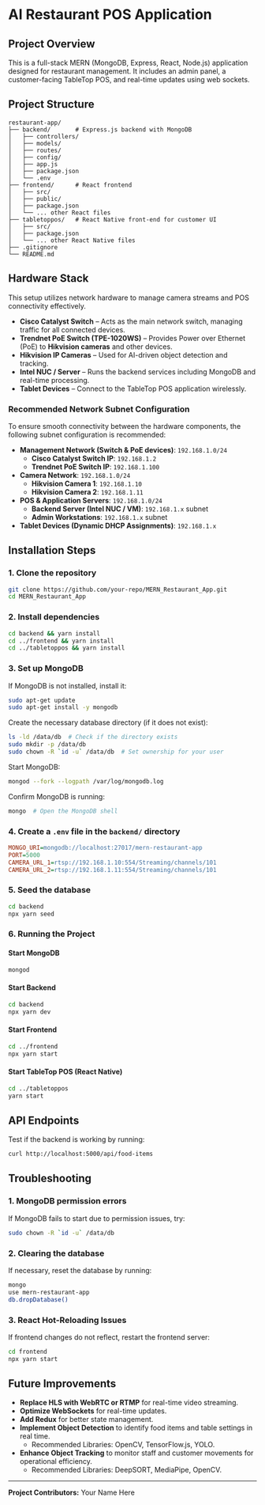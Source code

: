# AI Restaurant POS Application

## Project Overview

This is a full-stack MERN (MongoDB, Express, React, Node.js) application designed for restaurant management. It includes an admin panel, a customer-facing TableTop POS, and real-time updates using web sockets.

## Project Structure

```
restaurant-app/
├── backend/       # Express.js backend with MongoDB
│   ├── controllers/
│   ├── models/
│   ├── routes/
│   ├── config/
│   ├── app.js
│   ├── package.json
│   └── .env
├── frontend/      # React frontend
│   ├── src/
│   ├── public/
│   ├── package.json
│   └── ... other React files
├── tabletoppos/   # React Native front-end for customer UI
│   ├── src/
│   ├── package.json
│   └── ... other React Native files
├── .gitignore
└── README.md
```

## Hardware Stack

This setup utilizes network hardware to manage camera streams and POS connectivity effectively.

- **Cisco Catalyst Switch** – Acts as the main network switch, managing traffic for all connected devices.
- **Trendnet PoE Switch (TPE-1020WS)** – Provides Power over Ethernet (PoE) to **Hikvision cameras** and other devices.
- **Hikvision IP Cameras** – Used for AI-driven object detection and tracking.
- **Intel NUC / Server** – Runs the backend services including MongoDB and real-time processing.
- **Tablet Devices** – Connect to the TableTop POS application wirelessly.

### **Recommended Network Subnet Configuration**

To ensure smooth connectivity between the hardware components, the following subnet configuration is recommended:

- **Management Network (Switch & PoE devices)**: `192.168.1.0/24`
  - **Cisco Catalyst Switch IP**: `192.168.1.2`
  - **Trendnet PoE Switch IP**: `192.168.1.100`
- **Camera Network**: `192.168.1.0/24`
  - **Hikvision Camera 1**: `192.168.1.10`
  - **Hikvision Camera 2**: `192.168.1.11`
- **POS & Application Servers**: `192.168.1.0/24`
  - **Backend Server (Intel NUC / VM)**: `192.168.1.x` subnet
  - **Admin Workstations**: `192.168.1.x` subnet
- **Tablet Devices (Dynamic DHCP Assignments)**: `192.168.1.x`

## Installation Steps

### 1. Clone the repository

```bash
git clone https://github.com/your-repo/MERN_Restaurant_App.git
cd MERN_Restaurant_App
```

### 2. Install dependencies

```bash
cd backend && yarn install
cd ../frontend && yarn install
cd ../tabletoppos && yarn install
```

### 3. Set up MongoDB

If MongoDB is not installed, install it:

```bash
sudo apt-get update
sudo apt-get install -y mongodb
```

Create the necessary database directory (if it does not exist):

```bash
ls -ld /data/db  # Check if the directory exists
sudo mkdir -p /data/db
sudo chown -R `id -u` /data/db  # Set ownership for your user
```

Start MongoDB:

```bash
mongod --fork --logpath /var/log/mongodb.log
```

Confirm MongoDB is running:

```bash
mongo  # Open the MongoDB shell
```

### 4. Create a `.env` file in the `backend/` directory

```ini
MONGO_URI=mongodb://localhost:27017/mern-restaurant-app
PORT=5000
CAMERA_URL_1=rtsp://192.168.1.10:554/Streaming/channels/101
CAMERA_URL_2=rtsp://192.168.1.11:554/Streaming/channels/101
```

### 5. Seed the database

```bash
cd backend
npx yarn seed
```

### 6. Running the Project

#### **Start MongoDB**

```bash
mongod
```

#### **Start Backend**

```bash
cd backend
npx yarn dev
```

#### **Start Frontend**

```bash
cd ../frontend
npx yarn start
```

#### **Start TableTop POS (React Native)**

```bash
cd ../tabletoppos
yarn start
```

## API Endpoints

Test if the backend is working by running:

```bash
curl http://localhost:5000/api/food-items
```

## Troubleshooting

### 1. MongoDB permission errors

If MongoDB fails to start due to permission issues, try:

```bash
sudo chown -R `id -u` /data/db
```

### 2. Clearing the database

If necessary, reset the database by running:

```bash
mongo
use mern-restaurant-app
db.dropDatabase()
```

### 3. React Hot-Reloading Issues

If frontend changes do not reflect, restart the frontend server:

```bash
cd frontend
npx yarn start
```

## Future Improvements

- **Replace HLS with WebRTC or RTMP** for real-time video streaming.
- **Optimize WebSockets** for real-time updates.
- **Add Redux** for better state management.
- **Implement Object Detection** to identify food items and table settings in real time.
  - Recommended Libraries: OpenCV, TensorFlow.js, YOLO.
- **Enhance Object Tracking** to monitor staff and customer movements for operational efficiency.
  - Recommended Libraries: DeepSORT, MediaPipe, OpenCV.

---

**Project Contributors:** Your Name Here

